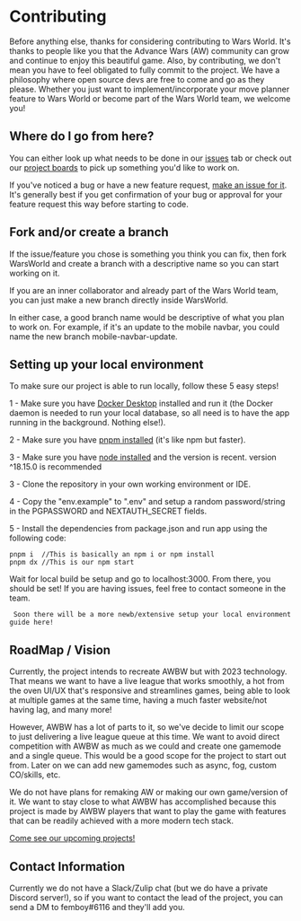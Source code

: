 # Contributing
Before anything else, thanks for considering contributing to Wars World. It's thanks to people like you that the Advance Wars (AW) community can grow and continue to enjoy this beautiful game. Also, by contributing, we don't mean you have to feel obligated to fully commit to the project. We have a philosophy where open source devs are free to come and go as they please. Whether you just want to implement/incorporate your move planner feature to Wars World or become part of the Wars World team, we welcome you!

## Where do I go from here?

You can either look up what needs to be done in our [issues](https://github.com/WarsWorld/WarsWorld/issues) tab or check out our [project boards](https://github.com/WarsWorld/WarsWorld/projects) to pick up something you'd like to work on.

If you've noticed a bug or have a new feature request, [make an issue for it](https://github.com/WarsWorld/WarsWorld/issues/new). It's generally best if you get confirmation of your bug or approval for your feature request this way before starting to code.

## Fork and/or create a branch

If the issue/feature you chose is something you think you can fix, then fork WarsWorld and create a branch with a descriptive name so you can start working on it.

If you are an inner collaborator and already part of the Wars World team, you can just make a new branch directly inside WarsWorld.

In either case, a good branch name would be descriptive of what you plan to work on. For example, if it's an update to the mobile navbar, you could name the new branch mobile-navbar-update.



## Setting up your local environment

To make sure our project is able to run locally, follow these 5 easy steps!

1 - Make sure you have [Docker Desktop](https://www.docker.com/products/docker-desktop/) installed and run it (the Docker daemon is needed to run your local database, so all need is to have the app running in the background. Nothing else!).

2 - Make sure you have [pnpm installed](https://pnpm.io/) (it's like npm but faster).

3 - Make sure you have [node installed](https://nodejs.org/en/download) and the version is recent. version ^18.15.0 is recommended

3 - Clone the repository in your own working environment or IDE.

4 - Copy the "env.example" to ".env" and setup a random password/string in the PGPASSWORD and NEXTAUTH_SECRET fields.


5 - Install the dependencies from package.json and run app using the following code:

```
pnpm i  //This is basically an npm i or npm install
pnpm dx //This is our npm start
```

Wait for local build be setup and go to localhost:3000. From there, you should be set! If you are having issues, feel free to contact someone in the team.

` Soon there will be a more newb/extensive setup your local environment guide here!`


## RoadMap / Vision

Currently, the project intends to recreate AWBW but with 2023 technology. That means we want to have a live league that works smoothly, a hot from the oven UI/UX that's responsive and streamlines games, being able to look at multiple games at the same time, having a much faster website/not having lag, and many more!

However, AWBW has a lot of parts to it, so we've decide to limit our scope to just delivering a live league queue at this time. We want to avoid direct competition with AWBW as much as we could and create one gamemode and a single queue. This would be a good scope for the project to start out from. Later on we can add new gamemodes such as async, fog, custom CO/skills, etc.

We do not have plans for remaking AW or making our own game/version of it. We want to stay close to what AWBW has accomplished because this project is made by AWBW players that want to play the game with features that can be readily achieved with a more modern tech stack.

[Come see our upcoming projects!](https://github.com/WarsWorld/WarsWorld/projects)

## Contact Information

Currently we do not have a Slack/Zulip chat (but we do have a private Discord server!), so if you want to contact the lead of the project, you can send a DM to femboy#6116 and they'll add you.

